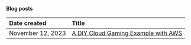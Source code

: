 **Blog posts**

|Date created|Title|
|:-|:-|
|November 12, 2023|[A DIY Cloud Gaming Example with AWS](2023-11-12-a-diy-cloud-gaming-example-with-aws.md)|

